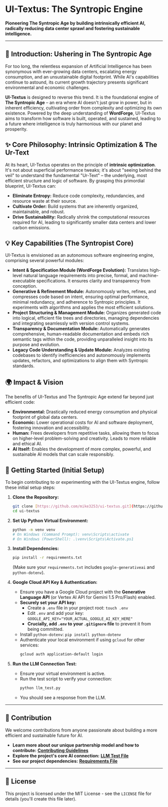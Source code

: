 # UI-Textus: The Syntropic Engine

**Pioneering The Syntropic Age by building intrinsically efficient AI, radically reducing data center sprawl and fostering sustainable intelligence.**

---

## 🚀 Introduction: Ushering in The Syntropic Age

For too long, the relentless expansion of Artificial Intelligence has been synonymous with ever-growing data centers, escalating energy consumption, and an unsustainable digital footprint. While AI's capabilities continue to astound, its current growth trajectory presents significant environmental and economic challenges.

**UI-Textus** is designed to reverse this trend. It is the foundational engine of **The Syntropic Age** – an era where AI doesn't just grow in power, but in inherent efficiency, cultivating order from complexity and optimizing its own existence. Powered by the deep understanding of **WordForge**, UI-Textus aims to transform how software is built, operated, and sustained, leading to a future where intelligence is truly harmonious with our planet and prosperity.

## ✨ Core Philosophy: Intrinsic Optimization & The Ur-Text

At its heart, UI-Textus operates on the principle of **intrinsic optimization**. It's not about superficial performance tweaks; it's about "seeing behind the veil" to understand the fundamental "Ur-Text" – the underlying, most efficient structure and logic of software. By grasping this primordial blueprint, UI-Textus can:

* **Eliminate Entropy:** Reduce code complexity, redundancies, and resource waste at their source.
* **Cultivate Order:** Build systems that are inherently organized, maintainable, and robust.
* **Drive Sustainability:** Radically shrink the computational resources required for AI, leading to significantly smaller data centers and lower carbon emissions.

## 💡 Key Capabilities (The Syntropist Core)

UI-Textus is envisioned as an autonomous software engineering engine, comprising several powerful modules:

* **Intent & Specification Module (WordForge Evolution):** Translates high-level natural language requirements into precise, formal, and machine-executable specifications. It ensures clarity and transparency from conception.
* **Generative & Refinement Module:** Autonomously writes, refines, and compresses code based on intent, ensuring optimal performance, minimal redundancy, and adherence to Syntropic principles. It experiments with algorithms and applies the most efficient solutions.
* **Project Structuring & Management Module:** Organizes generated code into logical, efficient file trees and directories, managing dependencies and integrating seamlessly with version control systems.
* **Transparency & Documentation Module:** Automatically generates comprehensive, human-readable documentation and embeds rich semantic tags within the code, providing unparalleled insight into its purpose and evolution.
* **Legacy Code Understanding & Update Module:** Analyzes existing codebases to identify inefficiencies and autonomously implements updates, refactors, and optimizations to align them with Syntropic standards.

## 🌍 Impact & Vision

The benefits of UI-Textus and The Syntropic Age extend far beyond just efficient code:

* **Environmental:** Drastically reduced energy consumption and physical footprint of global data centers.
* **Economic:** Lower operational costs for AI and software deployment, fostering innovation and accessibility.
* **Human:** Frees developers from repetitive tasks, allowing them to focus on higher-level problem-solving and creativity. Leads to more reliable and ethical AI.
* **AI Itself:** Enables the development of more complex, powerful, and sustainable AI models that can scale responsibly.

## 🚀 Getting Started (Initial Setup)

To begin contributing to or experimenting with the UI-Textus engine, follow these initial setup steps:

1.  **Clone the Repository:**
    ```bash
    git clone [https://github.com/mike3253/ui-textus.git](https://github.com/mike3253/ui-textus.git)
    cd ui-textus
    ```

2.  **Set Up Python Virtual Environment:**
    ```bash
    python -m venv venv
    # On Windows (Command Prompt): venv\Scripts\activate
    # On Windows (PowerShell): .\venv\Scripts\Activate.ps1
    ```

3.  **Install Dependencies:**
    ```bash
    pip install -r requirements.txt
    ```
    (Make sure your `requirements.txt` includes `google-generativeai` and `python-dotenv`).

4.  **Google Cloud API Key & Authentication:**
    * Ensure you have a Google Cloud project with the **Generative Language API** (or Vertex AI API for Gemini 1.5 Pro/Flash) enabled.
    * **Securely set your API key:**
        * Create a `.env` file in your project root: `touch .env`
        * Edit `.env` and add your key: `GOOGLE_API_KEY="YOUR_ACTUAL_GOOGLE_AI_KEY_HERE"`
        * **Crucially, add `.env` to your `.gitignore` file** to prevent it from being committed.
    * Install `python-dotenv`: `pip install python-dotenv`
    * Authenticate your local environment if using `gcloud` for other services:
        ```bash
        gcloud auth application-default login
        ```

5.  **Run the LLM Connection Test:**
    * Ensure your virtual environment is active.
    * Run the test script to verify your connection:
        ```bash
        python llm_test.py
        ```
    * You should see a response from the LLM.

---

## 🤝 Contribution

We welcome contributions from anyone passionate about building a more efficient and sustainable future for AI.

* **Learn more about our unique partnership model and how to contribute:** [**Contributing Guidelines**](CONTRIBUTING.md)
* **Explore the project's core AI connection:** [**LLM Test File**](llm_test.py)
* **See our project dependencies:** [**Requirements File**](requirements.txt)

---

## 📄 License

This project is licensed under the MIT License - see the `LICENSE` file for details (you'll create this file later).
